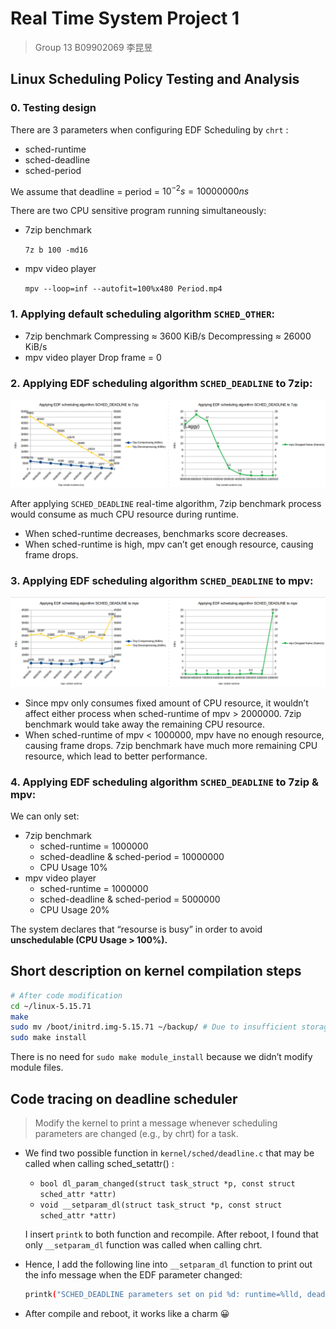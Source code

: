 # Real Time System Project 1

> Group 13 
B09902069 李昆昱

## Linux Scheduling Policy Testing and Analysis

### 0. Testing design

There are 3 parameters when configuring EDF Scheduling by `chrt` :

- sched-runtime
- sched-deadline
- sched-period

We assume that deadline = period = $10^{-2}s=10000000 ns$

There are two CPU sensitive program running simultaneously: 

- 7zip benchmark
    
    `7z b 100 -md16`
    
- mpv video player
    
    `mpv --loop=inf --autofit=100%x480 Period.mp4`
    

### 1. Applying default scheduling algorithm `SCHED_OTHER`:

- 7zip benchmark
Compressing ≈ 3600 KiB/s
Decompressing ≈ 26000 KiB/s
- mpv video player
Drop frame = 0

### 2. Applying EDF scheduling algorithm `SCHED_DEADLINE` to 7zip:

![SCHED_DEADLINE on 7zip](Project_1/SCHED_DEADLINE_on_7zip.png)

After applying `SCHED_DEADLINE` real-time algorithm, 7zip benchmark process would consume as much CPU resource during runtime.

- When sched-runtime decreases, benchmarks score decreases.
- When sched-runtime is high, mpv can’t get enough resource, causing frame drops.

### 3. Applying EDF scheduling algorithm `SCHED_DEADLINE` to mpv:

![SCHED_DEADLINE on mpv](Project_1/SCHED_DEADLINE_on_mpv.png)

- Since mpv only consumes fixed amount of CPU resource, it wouldn’t affect either process when sched-runtime of mpv > 2000000. 7zip benchmark would take away the remaining CPU resource.
- When sched-runtime of mpv < 1000000, mpv have no enough resource, causing frame drops. 7zip benchmark have much more remaining CPU resource, which lead to better performance.

### 4. Applying EDF scheduling algorithm `SCHED_DEADLINE` to 7zip & mpv:

We can only set:

- 7zip benchmark
    - sched-runtime = 1000000
    - sched-deadline & sched-period = 10000000
    - CPU Usage 10%
- mpv video player
    - sched-runtime = 1000000
    - sched-deadline & sched-period = 5000000
    - CPU Usage 20%

The system declares that “resourse is busy” in order to avoid **unschedulable (CPU Usage > 100%).**

## Short description on kernel compilation steps

```bash
# After code modification
cd ~/linux-5.15.71
make
sudo mv /boot/initrd.img-5.15.71 ~/backup/ # Due to insufficient storage space
sudo make install
```

There is no need for `sudo make module_install` because we didn’t modify module files.

## Code tracing on deadline scheduler

> Modify the kernel to print a message whenever scheduling parameters are changed (e.g., by chrt) for a task.

- We find two possible function in `kernel/sched/deadline.c` that may be called when calling sched_setattr() :
    - `bool dl_param_changed(struct task_struct *p, const struct sched_attr *attr)`
    - `void __setparam_dl(struct task_struct *p, const struct sched_attr *attr)`
    
    I insert `printk` to both function and recompile. After reboot, I found that only `__setparam_dl` function was called when calling chrt. 
    
- Hence, I add the following line into `__setparam_dl` function to print out the info message when the EDF parameter changed:
    
    ```bash
    printk("SCHED_DEADLINE parameters set on pid %d: runtime=%lld, deadline=%lld, period=%lld\n", p->pid, attr->sched_runtime, attr->sched_deadline, attr->sched_period);
    ```
    
- After compile and reboot, it works like a charm 😀
